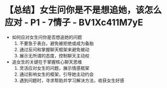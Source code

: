 # 【总结】女生问你是不是想追她，该怎么应对 - P1 - 7情子 - BV1Xc411M7yE

-   如何应对女生问你是否想追她的问题
    1.  不要急于表白，避免被拒绝或成为备胎
    2.  通过反问和掌握聊天框架来避免被动
    3.  展示无所谓的态度，控制聊天主动权
-   追女生的关键在于掌握核心聊天思维
    1.  灵活应对女生的问题，展示情感框架
    2.  通过影响女生的框架，引导她主动约会
    3.  遇到问题时，寻求帮助并学习解决方法，收获女生好感